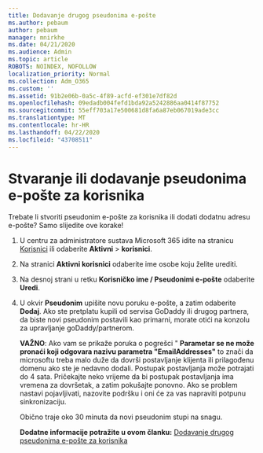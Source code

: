 ```yaml
---
title: Dodavanje drugog pseudonima e-pošte
ms.author: pebaum
author: pebaum
manager: mnirkhe
ms.date: 04/21/2020
ms.audience: Admin
ms.topic: article
ROBOTS: NOINDEX, NOFOLLOW
localization_priority: Normal
ms.collection: Adm_O365
ms.custom: ''
ms.assetid: 91b2e06b-0a5c-4f89-acfd-ef301e7df82d
ms.openlocfilehash: 09edadb004fefd1bda92a5242886aa0414f87752
ms.sourcegitcommit: 55eff703a17e500681d8fa6a87eb067019ade3cc
ms.translationtype: MT
ms.contentlocale: hr-HR
ms.lasthandoff: 04/22/2020
ms.locfileid: "43708511"
---
```

# <a name="create-or-add-an-email-alias-for-a-user"></a>Stvaranje ili dodavanje pseudonima e-pošte za korisnika

Trebate li stvoriti pseudonim e-pošte za korisnika ili dodati dodatnu adresu e-pošte? Samo slijedite ove korake!
  
1. U centru za administratore sustava Microsoft 365 idite na stranicu [Korisnici](https://go.microsoft.com/fwlink/p/?linkid=834822) ili odaberite **Aktivni** \> **korisnici**.
    
2. Na stranici **Aktivni korisnici** odaberite ime osobe koju želite urediti. 
    
3. Na desnoj strani u retku **Korisničko ime / Pseudonimi e-pošte** odaberite **Uredi**.
    
4. U okvir **Pseudonim** upišite novu poruku e-pošte, a zatim odaberite **Dodaj**. Ako ste pretplatu kupili od servisa GoDaddy ili drugog partnera, da biste novi pseudonim postavili kao primarni, morate otići na konzolu za upravljanje goDaddy/partnerom. 
    
    **VAŽNO**: Ako vam se prikaže poruka o pogrešci " **Parametar se ne može pronaći koji odgovara nazivu parametra "EmailAddresses"** to znači da microsoftu treba malo duže da dovrši postavljanje klijenta ili prilagođenu domenu ako ste je nedavno dodali. Postupak postavljanja može potrajati do 4 sata. Pričekajte neko vrijeme da bi postupak postavljanja ima vremena za dovršetak, a zatim pokušajte ponovno. Ako se problem nastavi pojavljivati, nazovite podršku i oni će za vas napraviti potpunu sinkronizaciju.
    
    Obično traje oko 30 minuta da novi pseudonim stupi na snagu.
    
    **Dodatne informacije potražite u ovom članku:** [Dodavanje drugog pseudonima e-pošte za korisnika](https://docs.microsoft.com/office365/admin/email/add-another-email-alias-for-a-user)
    


